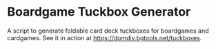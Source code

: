 # Boardgame Tuckbox Generator

A script to generate foldable card deck tuckboxes for boardgames and cardgames. See it in action at https://domdiv.bgtools.net/tuckboxes.
